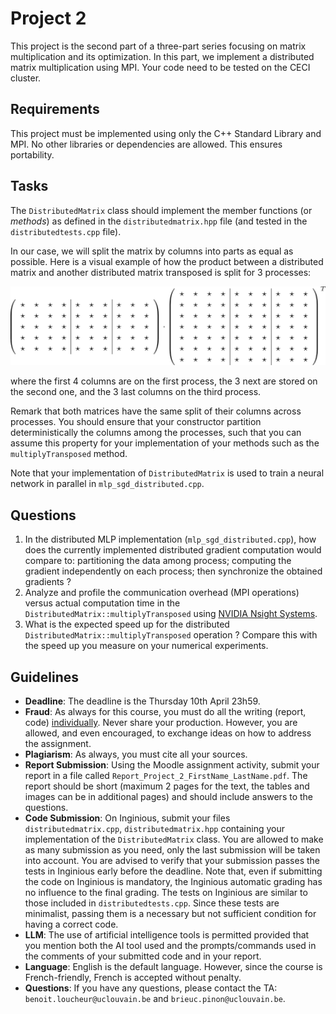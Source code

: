 # Project 2

This project is the second part of a three-part series focusing on matrix multiplication and its optimization. In this part, we implement a distributed matrix multiplication using MPI. Your code need to be tested on the CECI cluster.

## Requirements

This project must be implemented using only the C++ Standard Library and MPI. No other libraries or dependencies are allowed. This ensures portability.

## Tasks

The `DistributedMatrix` class should implement the member functions (or *methods*) as defined in the `distributedmatrix.hpp` file (and tested in the `distributedtests.cpp` file).

In our case, we will split the matrix by columns into parts as equal as possible. Here is a visual example of how the product between a distributed matrix and another distributed matrix transposed is split for 3 processes:

<img src="matrix.png" width="600">

where the first 4 columns are on the first process, the 3 next are stored on the second one, and the 3 last columns on the third process.

Remark that both matrices have the same split of their columns across processes. You should ensure that your constructor partition deterministically the columns among the processes, such that you can assume this property for your implementation of your methods such as the `multiplyTransposed` method.

Note that your implementation of `DistributedMatrix` is used to train a neural network in parallel in `mlp_sgd_distributed.cpp`.

## Questions

1. In the distributed MLP implementation (`mlp_sgd_distributed.cpp`), how does the currently implemented distributed gradient computation would compare to: partitioning the data among process; computing the gradient independently on each process; then synchronize the obtained gradients ?
2. Analyze and profile the communication overhead (MPI operations) versus actual computation time in the `DistributedMatrix::multiplyTransposed` using [NVIDIA Nsight Systems](https://developer.nvidia.com/nsight-systems).
3. What is the expected speed up for the distributed `DistributedMatrix::multiplyTransposed` operation ? Compare this with the speed up you measure on your numerical experiments.

## Guidelines

 - **Deadline**: The deadline is the Thursday 10th April 23h59.
 - **Fraud**:  As always for this course, you must do all the writing (report, code) <ins>individually</ins>. Never share your production. However, you are allowed, and even encouraged, to exchange ideas on how to address the assignment.
 - **Plagiarism**: As always, you must cite all your sources.
 - **Report Submission**: Using the Moodle assignment activity, submit your report in a file called `Report_Project_2_FirstName_LastName.pdf`. The report should be short (maximum 2 pages for the text, the tables and images can be in additional pages) and should include answers to the questions.
 - **Code Submission**: On Inginious, submit your files `distributedmatrix.cpp`, `distributedmatrix.hpp` containing your implementation of the `DistributedMatrix` class. You are allowed to make as many submission as you need, only the last submission will be taken into account. You are advised to verify that your submission passes the tests in Inginious early before the deadline. Note that, even if submitting the code on Inginious is mandatory, the Inginious automatic grading has no influence to the final grading. The tests on Inginious are similar to those included in `distributedtests.cpp`. Since these tests are minimalist, passing them is a necessary but not sufficient condition for having a correct code.
 - **LLM**: The use of artificial intelligence tools is permitted provided that you mention both the AI tool used and the prompts/commands used in the comments of your submitted code and in your report.
 - **Language**: English is the default language. However, since the course is French-friendly, French is accepted without penalty.
 - **Questions**: If you have any questions, please contact the TA: `benoit.loucheur@uclouvain.be` and `brieuc.pinon@uclouvain.be`.
